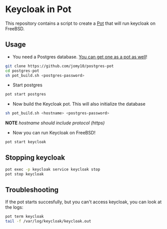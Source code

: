 # Keycloak in Pot

This repository contains a script to create a [Pot](https://github.com/bsdpot/pot)
that will run keycloak on FreeBSD.

## Usage

- You need a Postgres database. [You can get one as a pot as well](https://github.com/jomy10/postgres-pot)!
```sh
git clone https://github.com/jomy10/postgres-pot
cd postgres-pot
sh pot_build.sh <postgres-password>
```

- Start postgres
```sh
pot start postgres
```

- Now build the Keycloak pot. This will also initialize the database
```sh
sh pot_build.sh <hostname> <postgres-password>
```
**NOTE** *hostname should include protocol (https)*

- Now you can run Keycloak on FreeBSD!
```sh
pot start keycloak
```

## Stopping keycloak

```sh
pot exec -p keycloak service keycloak stop
pot stop keycloak
```

## Troubleshooting

If the pot starts succesfully, but you can't access keycloak, you can look at the logs:
```sh
pot term keycloak
tail -f /var/log/keycloak/keycloak.out
```

